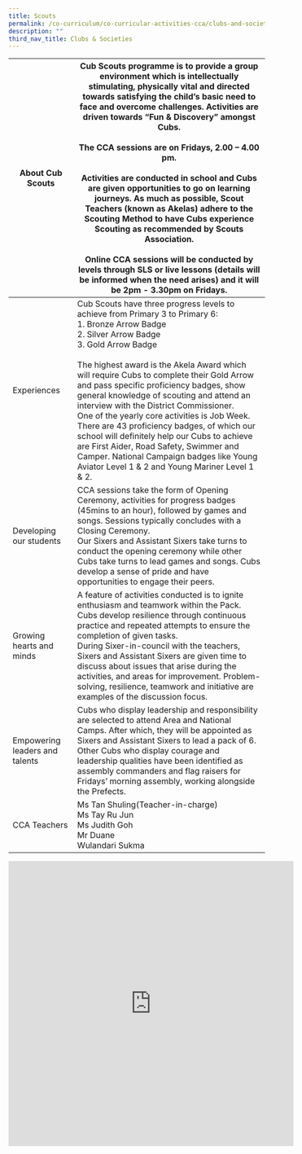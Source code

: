 ```yaml
---
title: Scouts
permalink: /co-curriculum/co-curricular-activities-cca/clubs-and-societies/scouts/
description: ""
third_nav_title: Clubs & Societies
---
```

<table class="tg">
<thead>
  <tr>
    <th class="tg-liiy">About Cub Scouts</th>
    <th class="tg-539o">Cub Scouts programme is to provide a group environment which is intellectually stimulating, physically vital and directed towards satisfying the child’s basic need to face and overcome challenges. Activities are driven towards “Fun &amp; Discovery” amongst Cubs. <br><br>The CCA sessions are on Fridays, 2.00 – 4.00 pm. <br><br>Activities are conducted in school and Cubs are given opportunities to go on learning journeys.  As much as possible, Scout Teachers (known as Akelas) adhere to the Scouting Method to have Cubs experience Scouting as recommended by Scouts Association.<br><br>Online CCA sessions will be conducted by levels through SLS or live lessons (details will be informed when the need arises) and it will be 2pm - 3.30pm on Fridays.  <br></th>
  </tr>
</thead>
<tbody>
  <tr>
    <td class="tg-liiy">Experiences</td>
    <td class="tg-539o">Cub Scouts have three progress levels to achieve from Primary 3 to Primary 6:<br>1.       Bronze Arrow Badge<br>2.       Silver Arrow Badge<br>3.       Gold Arrow Badge<br> <br>The highest award is the Akela Award which will require Cubs to complete their Gold Arrow and pass specific proficiency badges, show general knowledge of scouting and attend an interview with the District Commissioner. <br>One of the yearly core activities is Job Week. There are 43 proficiency badges, of which our school will definitely help our Cubs to achieve are First Aider, Road Safety, Swimmer and Camper. National Campaign badges like Young Aviator Level 1 &amp; 2 and Young Mariner Level 1 &amp; 2.</td>
  </tr>
  <tr>
    <td class="tg-liiy">Developing our students</td>
    <td class="tg-539o">CCA sessions take the form of Opening Ceremony, activities for progress badges (45mins to an hour), followed by games and songs. Sessions typically concludes with a Closing Ceremony. <br>Our Sixers and Assistant Sixers take turns to conduct the opening ceremony while other Cubs take turns to lead games and songs. Cubs develop a sense of pride and have opportunities to engage their peers.</td>
  </tr>
  <tr>
    <td class="tg-liiy">Growing hearts and minds</td>
    <td class="tg-539o">A feature of activities conducted is to ignite enthusiasm and teamwork within the Pack. Cubs develop resilience through continuous practice and repeated attempts to ensure the completion of given tasks. <br>During Sixer-in-council with the teachers, Sixers and Assistant Sixers are given time to discuss about issues that arise during the activities, and areas for improvement. Problem-solving, resilience, teamwork and initiative are examples of the discussion focus.</td>
  </tr>
  <tr>
    <td class="tg-liiy">Empowering leaders and talents</td>
    <td class="tg-539o">Cubs who display leadership and responsibility are selected to attend Area and National Camps. After which, they will be appointed as Sixers and Assistant Sixers to lead a pack of 6.<br>Other Cubs who display courage and leadership qualities have been identified as assembly commanders and flag raisers for Fridays’ morning assembly, working alongside the Prefects.</td>
  </tr>
  <tr>
    <td class="tg-liiy">CCA Teachers</td>
    <td class="tg-539o">Ms Tan Shuling(Teacher-in-charge)<br>Ms Tay  Ru Jun<br>Ms Judith Goh<br>Mr Duane<br>Wulandari Sukma</td>
  </tr>
</tbody>
</table>

<iframe allowfullscreen="true" height="560" width="560" frameborder="0" src="https://docs.google.com/presentation/d/e/2PACX-1vSIqddTz65bHQ39F8kQwF_dEYEv30PaJghGihCetSWpwQ7MPF5uUb54NMGiAGzMjrUJRY6VsuZyYMcV/embed?start=true&amp;loop=true&amp;delayms=3000"></iframe>